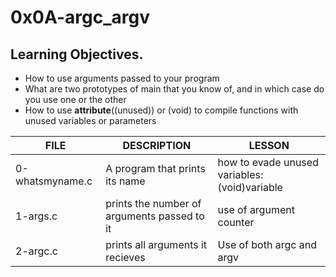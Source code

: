 # 0x0A-argc_argv

## Learning Objectives.
- How to use arguments passed to your program
- What are two prototypes of main that you know of, and in which case do you use one or the other
- How to use __attribute__((unused)) or (void) to compile functions with unused variables or parameters

| FILE | DESCRIPTION | LESSON |
|------|-------------|--------|
| 0-whatsmyname.c | A program that prints its name | how to evade unused variables: (void)variable |
| 1-args.c | prints the number of arguments passed to it | use of argument counter |
| 2-argc.c | prints all arguments it recieves | Use of both argc and argv |
